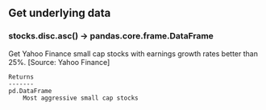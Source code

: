## Get underlying data 
### stocks.disc.asc() -> pandas.core.frame.DataFrame

Get Yahoo Finance small cap stocks with earnings growth rates better than 25%.
    [Source: Yahoo Finance]

    Returns
    -------
    pd.DataFrame
        Most aggressive small cap stocks
